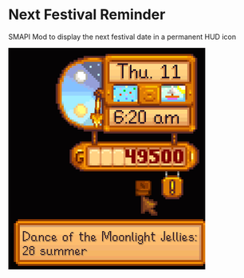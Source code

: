 # Next Festival Reminder

SMAPI Mod to display the next festival date in a permanent HUD icon

![preview](preview/festival-icon-preview.png)